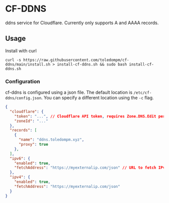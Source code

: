 # CF-DDNS
ddns service for Cloudflare. Currently only supports A and AAAA records.

## Usage

Install with curl
```
curl -s https://raw.githubusercontent.com/toledompm/cf-ddns/main/install.sh > install-cf-ddns.sh && sudo bash install-cf-ddns.sh
```

### Configuration
cf-ddns is configured using a json file. The default location is `/etc/cf-ddns/config.json`. You can specify a different location using the `-c` flag.

```json
{
  "cloudflare": {
    "token": "...", // Cloudflare API token, requires Zone.DNS.Edit permissions
    "zoneId": "..."
  },
  "records": [
    {
      "name": "ddns.toledompm.xyz",
      "proxy": true
    },
  ],
  "ipv6": {
    "enabled": true,
    "fetchAddress": "https://myexternalip.com/json" // URL to fetch IPv6 address from, must return a json object with an "ip" field.
  },
  "ipv4": {
    "enabled": true,
    "fetchAddress": "https://myexternalip.com/json"
  }
}
```
